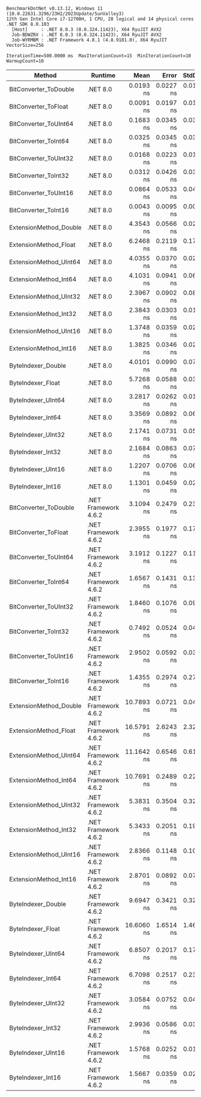 ```

BenchmarkDotNet v0.13.12, Windows 11 (10.0.22631.3296/23H2/2023Update/SunValley3)
12th Gen Intel Core i7-12700H, 1 CPU, 20 logical and 14 physical cores
.NET SDK 8.0.103
  [Host]     : .NET 8.0.3 (8.0.324.11423), X64 RyuJIT AVX2
  Job-BDWZRX : .NET 8.0.3 (8.0.324.11423), X64 RyuJIT AVX2
  Job-WYRMBM : .NET Framework 4.8.1 (4.8.9181.0), X64 RyuJIT VectorSize=256

IterationTime=500.0000 ms  MaxIterationCount=15  MinIterationCount=10
WarmupCount=10

```

| Method                 | Runtime              |       Mean |     Error |    StdDev |     Median | Ratio | RatioSD |
|------------------------|----------------------|-----------:|----------:|----------:|-----------:|------:|--------:|
| BitConverter_ToDouble  | .NET 8.0             |  0.0193 ns | 0.0227 ns | 0.0150 ns |  0.0243 ns |     ? |       ? |
| BitConverter_ToFloat   | .NET 8.0             |  0.0091 ns | 0.0197 ns | 0.0165 ns |  0.0000 ns |     ? |       ? |
| BitConverter_ToUInt64  | .NET 8.0             |  0.1683 ns | 0.0345 ns | 0.0305 ns |  0.1712 ns |     ? |       ? |
| BitConverter_ToInt64   | .NET 8.0             |  0.0325 ns | 0.0345 ns | 0.0322 ns |  0.0287 ns |     ? |       ? |
| BitConverter_ToUInt32  | .NET 8.0             |  0.0168 ns | 0.0223 ns | 0.0133 ns |  0.0116 ns |     ? |       ? |
| BitConverter_ToInt32   | .NET 8.0             |  0.0312 ns | 0.0426 ns | 0.0399 ns |  0.0059 ns |     ? |       ? |
| BitConverter_ToUInt16  | .NET 8.0             |  0.0864 ns | 0.0533 ns | 0.0498 ns |  0.0805 ns |     ? |       ? |
| BitConverter_ToInt16   | .NET 8.0             |  0.0043 ns | 0.0095 ns | 0.0056 ns |  0.0000 ns |     ? |       ? |
| ExtensionMethod_Double | .NET 8.0             |  4.3543 ns | 0.0566 ns | 0.0296 ns |  4.3663 ns |     ? |       ? |
| ExtensionMethod_Float  | .NET 8.0             |  6.2468 ns | 0.2119 ns | 0.1769 ns |  6.1946 ns |     ? |       ? |
| ExtensionMethod_UInt64 | .NET 8.0             |  4.0355 ns | 0.0370 ns | 0.0245 ns |  4.0308 ns |     ? |       ? |
| ExtensionMethod_Int64  | .NET 8.0             |  4.1031 ns | 0.0941 ns | 0.0622 ns |  4.0933 ns |     ? |       ? |
| ExtensionMethod_UInt32 | .NET 8.0             |  2.3967 ns | 0.0902 ns | 0.0800 ns |  2.3610 ns |     ? |       ? |
| ExtensionMethod_Int32  | .NET 8.0             |  2.3843 ns | 0.0303 ns | 0.0180 ns |  2.3808 ns |     ? |       ? |
| ExtensionMethod_UInt16 | .NET 8.0             |  1.3748 ns | 0.0359 ns | 0.0237 ns |  1.3721 ns |     ? |       ? |
| ExtensionMethod_Int16  | .NET 8.0             |  1.3825 ns | 0.0346 ns | 0.0206 ns |  1.3812 ns |     ? |       ? |
| ByteIndexer_Double     | .NET 8.0             |  4.0101 ns | 0.0990 ns | 0.0773 ns |  3.9883 ns |     ? |       ? |
| ByteIndexer_Float      | .NET 8.0             |  5.7268 ns | 0.0588 ns | 0.0389 ns |  5.7301 ns |     ? |       ? |
| ByteIndexer_UInt64     | .NET 8.0             |  3.2817 ns | 0.0262 ns | 0.0156 ns |  3.2802 ns |     ? |       ? |
| ByteIndexer_Int64      | .NET 8.0             |  3.3569 ns | 0.0892 ns | 0.0696 ns |  3.3418 ns |     ? |       ? |
| ByteIndexer_UInt32     | .NET 8.0             |  2.1741 ns | 0.0731 ns | 0.0571 ns |  2.1475 ns |     ? |       ? |
| ByteIndexer_Int32      | .NET 8.0             |  2.1684 ns | 0.0863 ns | 0.0765 ns |  2.1377 ns |     ? |       ? |
| ByteIndexer_UInt16     | .NET 8.0             |  1.2207 ns | 0.0706 ns | 0.0626 ns |  1.1949 ns |     ? |       ? |
| ByteIndexer_Int16      | .NET 8.0             |  1.1301 ns | 0.0459 ns | 0.0240 ns |  1.1260 ns |     ? |       ? |
| BitConverter_ToDouble  | .NET Framework 4.6.2 |  3.1094 ns | 0.2479 ns | 0.2318 ns |  3.1737 ns |     ? |       ? |
| BitConverter_ToFloat   | .NET Framework 4.6.2 |  2.3955 ns | 0.1977 ns | 0.1752 ns |  2.3512 ns |     ? |       ? |
| BitConverter_ToUInt64  | .NET Framework 4.6.2 |  3.1912 ns | 0.1227 ns | 0.1148 ns |  3.2039 ns |     ? |       ? |
| BitConverter_ToInt64   | .NET Framework 4.6.2 |  1.6567 ns | 0.1431 ns | 0.1339 ns |  1.6227 ns |     ? |       ? |
| BitConverter_ToUInt32  | .NET Framework 4.6.2 |  1.8460 ns | 0.1076 ns | 0.0954 ns |  1.8272 ns |     ? |       ? |
| BitConverter_ToInt32   | .NET Framework 4.6.2 |  0.7492 ns | 0.0524 ns | 0.0490 ns |  0.7428 ns |     ? |       ? |
| BitConverter_ToUInt16  | .NET Framework 4.6.2 |  2.9502 ns | 0.0592 ns | 0.0352 ns |  2.9561 ns |     ? |       ? |
| BitConverter_ToInt16   | .NET Framework 4.6.2 |  1.4355 ns | 0.2974 ns | 0.2782 ns |  1.3595 ns |     ? |       ? |
| ExtensionMethod_Double | .NET Framework 4.6.2 | 10.7893 ns | 0.0721 ns | 0.0429 ns | 10.7763 ns |     ? |       ? |
| ExtensionMethod_Float  | .NET Framework 4.6.2 | 16.5791 ns | 2.6243 ns | 2.3264 ns | 15.5477 ns |     ? |       ? |
| ExtensionMethod_UInt64 | .NET Framework 4.6.2 | 11.1642 ns | 0.6546 ns | 0.6123 ns | 11.0627 ns |     ? |       ? |
| ExtensionMethod_Int64  | .NET Framework 4.6.2 | 10.7691 ns | 0.2489 ns | 0.2206 ns | 10.7286 ns |     ? |       ? |
| ExtensionMethod_UInt32 | .NET Framework 4.6.2 |  5.3831 ns | 0.3504 ns | 0.3278 ns |  5.3641 ns |     ? |       ? |
| ExtensionMethod_Int32  | .NET Framework 4.6.2 |  5.3433 ns | 0.2051 ns | 0.1918 ns |  5.2961 ns |     ? |       ? |
| ExtensionMethod_UInt16 | .NET Framework 4.6.2 |  2.8366 ns | 0.1148 ns | 0.1018 ns |  2.8124 ns |     ? |       ? |
| ExtensionMethod_Int16  | .NET Framework 4.6.2 |  2.8701 ns | 0.0892 ns | 0.0745 ns |  2.8768 ns |     ? |       ? |
| ByteIndexer_Double     | .NET Framework 4.6.2 |  9.6947 ns | 0.3421 ns | 0.3200 ns |  9.6448 ns |     ? |       ? |
| ByteIndexer_Float      | .NET Framework 4.6.2 | 16.6060 ns | 1.6514 ns | 1.4639 ns | 16.2008 ns |     ? |       ? |
| ByteIndexer_UInt64     | .NET Framework 4.6.2 |  6.8507 ns | 0.2017 ns | 0.1788 ns |  6.8023 ns |     ? |       ? |
| ByteIndexer_Int64      | .NET Framework 4.6.2 |  6.7098 ns | 0.2517 ns | 0.2354 ns |  6.6579 ns |     ? |       ? |
| ByteIndexer_UInt32     | .NET Framework 4.6.2 |  3.0584 ns | 0.0752 ns | 0.0497 ns |  3.0371 ns |     ? |       ? |
| ByteIndexer_Int32      | .NET Framework 4.6.2 |  2.9936 ns | 0.0586 ns | 0.0349 ns |  2.9954 ns |     ? |       ? |
| ByteIndexer_UInt16     | .NET Framework 4.6.2 |  1.5768 ns | 0.0252 ns | 0.0167 ns |  1.5783 ns |     ? |       ? |
| ByteIndexer_Int16      | .NET Framework 4.6.2 |  1.5667 ns | 0.0359 ns | 0.0237 ns |  1.5615 ns |     ? |       ? |
